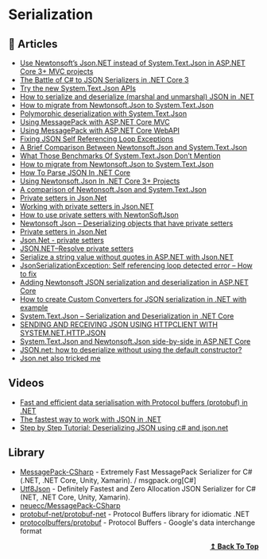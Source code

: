 
# Serialization

## 📝 Articles

- [Use Newtonsoft’s Json.NET instead of System.Text.Json in ASP.NET Core 3+ MVC projects](https://www.ryadel.com/en/use-json-net-instead-of-system-text-json-in-asp-net-core-3-mvc-projects/)
- [The Battle of C# to JSON Serializers in .NET Core 3](https://michaelscodingspot.com/the-battle-of-c-to-json-serializers-in-net-core-3/)
- [Try the new System.Text.Json APIs](https://devblogs.microsoft.com/dotnet/try-the-new-system-text-json-apis/)
- [How to serialize and deserialize (marshal and unmarshal) JSON in .NET](https://docs.microsoft.com/en-us/dotnet/standard/serialization/system-text-json-how-to)
- [How to migrate from Newtonsoft.Json to System.Text.Json](https://docs.microsoft.com/en-us/dotnet/standard/serialization/system-text-json-migrate-from-newtonsoft-how-to)
- [Polymorphic deserialization with System.Text.Json](https://josef.codes/polymorphic-deserialization-with-system-text-json/)
- [Using MessagePack with ASP.NET Core MVC](https://www.strathweb.com/2017/06/using-messagepack-with-asp-net-core-mvc/)
- [Using MessagePack with ASP.NET Core WebAPI](https://dotnetthoughts.net/using-message-pack-with-asp-net-core/)
- [Fixing JSON Self Referencing Loop Exceptions](https://dotnetcoretutorials.com/2020/03/15/fixing-json-self-referencing-loop-exceptions/)
- [A Brief Comparison Between Newtonsoft.Json and System.Text.Json](https://schneids.net/comparing-newtonsoft-json-with-system-text-json)
- [What Those Benchmarks Of System.Text.Json Don’t Mention](https://dotnetcoretutorials.com/2020/01/25/what-those-benchmarks-of-system-text-json-dont-mention/)
- [How to migrate from Newtonsoft.Json to System.Text.Json](https://docs.microsoft.com/en-us/dotnet/standard/serialization/system-text-json-migrate-from-newtonsoft-how-to?pivots=dotnet-5-0)
- [How To Parse JSON In .NET Core](https://dotnetcoretutorials.com/2019/09/11/how-to-parse-json-in-net-core/)
- [Using Newtonsoft.Json In .NET Core 3+ Projects](https://dotnetcoretutorials.com/2019/12/19/using-newtonsoft-json-in-net-core-3-projects/)
- [A comparison of Newtonsoft.Json and System.Text.Json](https://inspiration.nlogic.ca/en/a-comparison-of-newtonsoft.json-and-system.text.json)
- [Private setters in Json.Net](https://stackoverflow.com/questions/4066947/private-setters-in-json-net)
- [Working with private setters in Json.NET](https://www.mking.net/blog/working-with-private-setters-in-json-net)
- [How to use private setters with NewtonSoftJson](https://mynkow.github.io/How-to-use-private-setters-with-NewtonSoftJson/)
- [Newtonsoft Json – Deserializing objects that have private setters](https://talkdotnet.wordpress.com/2019/03/15/newtonsoft-json-deserializing-objects-that-have-private-setters/)
- [Private setters in Json.Net](https://newbedev.com/private-setters-in-json-net)
- [Json.Net - private setters](http://danielwertheim.se/json-net-private-setters/)
- [JSON.NET–Resolve private setters](https://bartwullems.blogspot.com/2018/02/jsonnetresolve-private-setters.html)
- [Serialize a string value without quotes in ASP.NET with Json.NET](https://www.ryadel.com/en/serialize-string-value-without-quotes-asp-net-core-newtonsoft-json/)
- [JsonSerializationException: Self referencing loop detected error – How to fix](https://www.ryadel.com/en/jsonserializationexception-self-referencing-loop-detected-error-fix-entity-framework-asp-net-core/)
- [Adding Newtonsoft JSON serialization and deserialization in ASP.NET Core](https://www.thecodebuzz.com/add-newtonsoft-json-support-net-core/)
- [How to create Custom Converters for JSON serialization in .NET with example](https://www.thecodebuzz.com/how-to-create-custom-converters-json-serialization-net-example/)
- [System.Text.Json – Serialization and Deserialization in .NET Core](https://www.thecodebuzz.com/serialization-and-deserialization-using-system-text-json/)
- [SENDING AND RECEIVING JSON USING HTTPCLIENT WITH SYSTEM.NET.HTTP.JSON](https://www.stevejgordon.co.uk/sending-and-receiving-json-using-httpclient-with-system-net-http-json)
- [System.Text.Json and Newtonsoft.Json side-by-side in ASP.NET Core](https://blogs.taiga.nl/martijn/2020/05/28/system-text-json-and-newtonsoft-json-side-by-side-in-asp-net-core/)
- [JSON.net: how to deserialize without using the default constructor?](https://newbedev.com/json-net-how-to-deserialize-without-using-the-default-constructor)
- [Json.net also tricked me](https://www.michalkomorowski.com/2017/08/jsonnet-also-tricked-me.html)
## Videos
- [Fast and efficient data serialisation with Protocol buffers (protobuf) in .NET](https://www.youtube.com/watch?v=sdKBhDl-dCs)
- [The fastest way to work with JSON in .NET](https://www.youtube.com/watch?v=shES1R7e1lQ)
- [Step by Step Tutorial: Deserializing JSON using c# and json.net](https://www.youtube.com/watch?v=CjoAYslTKX0)
## Library

- [MessagePack-CSharp](https://github.com/neuecc/MessagePack-CSharp) - Extremely Fast MessagePack Serializer for C#(.NET, .NET Core, Unity, Xamarin). / msgpack.org[C#]
- [Utf8Json](https://github.com/neuecc/Utf8Json) - Definitely Fastest and Zero Allocation JSON Serializer for C#(NET, .NET Core, Unity, Xamarin).
- [neuecc/MessagePack-CSharp](https://github.com/neuecc/MessagePack-CSharp)
- [protobuf-net/protobuf-net](https://github.com/protobuf-net/protobuf-net) - Protocol Buffers library for idiomatic .NET
- [protocolbuffers/protobuf](https://github.com/protocolbuffers/protobuf/tree/master/csharp) - Protocol Buffers - Google's data interchange format
<div align="right">
  <b><a href="#contents">↥ Back To Top</a></b>
</div>